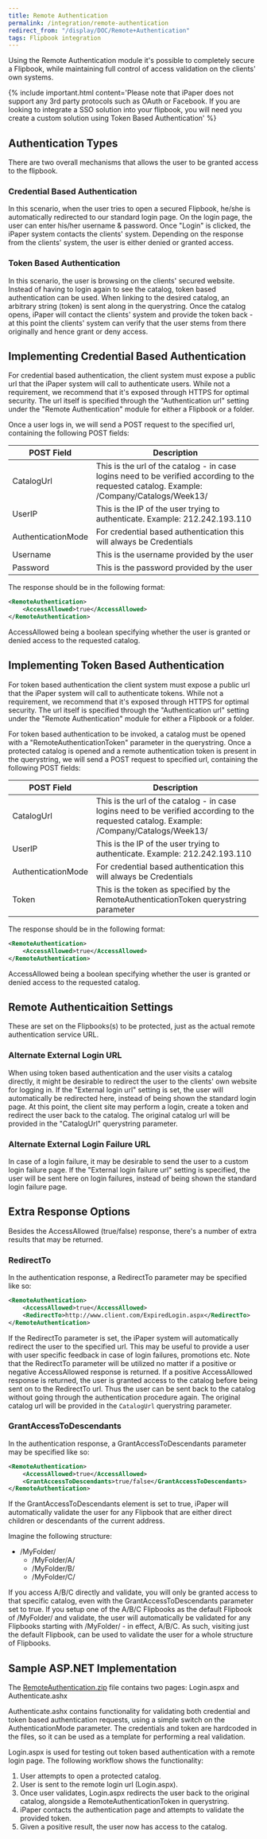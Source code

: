 ```yaml
---
title: Remote Authentication
permalink: /integration/remote-authentication
redirect_from: "/display/DOC/Remote+Authentication"
tags: Flipbook integration
---
```


Using the Remote Authentication module it's possible to completely secure a Flipbook, while maintaining full control of access validation on the clients' own systems.

{% include important.html content='Please note that iPaper does not support any 3rd party protocols such as OAuth or Facebook. If you are looking to integrate a SSO solution into your flipbook, you will need you create a custom solution using Token Based Authentication' %}

## Authentication Types

There are two overall mechanisms that allows the user to be granted access to the flipbook.

### Credential Based Authentication

In this scenario, when the user tries to open a secured Flipbook, he/she is automatically redirected to our standard login page. On the login page, the user can enter his/her username & password. Once "Login" is clicked, the iPaper system contacts the clients' system. Depending on the response from the clients' system, the user is either denied or granted access.

### Token Based Authentication

In this scenario, the user is browsing on the clients' secured website. Instead of having to login again to see the catalog, token based authentication can be used. When linking to the desired catalog, an arbitrary string (token) is sent along in the querystring. Once the catalog opens, iPaper will contact the clients' system and provide the token back - at this point the clients' system can verify that the user stems from there originally and hence grant or deny access.

## Implementing Credential Based Authentication

For credential based authentication, the client system must expose a public url that the iPaper system will call to authenticate users. While not a requirement, we recommend that it's exposed through HTTPS for optimal security. The url itself is specified through the "Authentication url" setting under the "Remote Authentication" module for either a Flipbook or a folder.

Once a user logs in, we will send a POST request to the specified url, containing the following POST fields:

| POST Field         | Description
|--------------------|-------------------------------------------------------------------------------------------------------------------------------------------
| CatalogUrl         | This is the url of the catalog - in case logins need to be verified according to the requested catalog. Example: /Company/Catalogs/Week13/
| UserIP             | This is the IP of the user trying to authenticate. Example: 212.242.193.110
| AuthenticationMode | For credential based authentication this will always be Credentials
| Username           | This is the username provided by the user
| Password           | This is the password provided by the user

The response should be in the following format:

```xml
<RemoteAuthentication>
    <AccessAllowed>true</AccessAllowed>
</RemoteAuthentication>
```

AccessAllowed being a boolean specifying whether the user is granted or denied access to the requested catalog.

## Implementing Token Based Authentication

For token based authentication the client system must expose a public url that the iPaper system will call to authenticate tokens. While not a requirement, we recommend that it's exposed through HTTPS for optimal security. The url itself is specified through the "Authentication url" setting under the "Remote Authentication" module for either a Flipbook or a folder.

For token based authentication to be invoked, a catalog must be opened with a "RemoteAuthenticationToken" parameter in the querystring. Once a protected catalog is opened and a remote authentication token is present in the querystring, we will send a POST request to specified url, containing the following POST fields:

| POST Field         | Description
|--------------------|-------------------------------------------------------------------------------------------------------------------------------------------
| CatalogUrl         | This is the url of the catalog - in case logins need to be verified according to the requested catalog. Example: /Company/Catalogs/Week13/
| UserIP             | This is the IP of the user trying to authenticate. Example: 212.242.193.110
| AuthenticationMode | For credential based authentication this will always be Credentials
| Token              | This is the token as specified by the RemoteAuthenticationToken querystring parameter

The response should be in the following format:

```xml
<RemoteAuthentication>
    <AccessAllowed>true</AccessAllowed>
</RemoteAuthentication>
```

AccessAllowed being a boolean specifying whether the user is granted or denied access to the requested catalog.

## Remote Authenticaition Settings

These are set on the Flipbooks(s) to be protected, just as the actual remote authentication service URL.

### Alternate External Login URL

When using token based authentication and the user visits a catalog directly, it might be desirable to redirect the user to the clients' own website for logging in. If the "External login url" setting is set, the user will automatically be redirected here, instead of being shown the standard login page. At this point, the client site may perform a login, create a token and redirect the user back to the catalog.
The original catalog url will be provided in the "CatalogUrl" querystring parameter.

### Alternate External Login Failure URL

In case of a login failure, it may be desirable to send the user to a custom login failure page. If the "External login failure url" setting is specified, the user will be sent here on login failures, instead of being shown the standard login failure page.

## Extra Response Options

Besides the AccessAllowed (true/false) response, there's a number of extra results that may be returned.

### RedirectTo

In the authentication response, a RedirectTo parameter may be specified like so:

```xml
<RemoteAuthentication>
    <AccessAllowed>true</AccessAllowed>
    <RedirectTo>http://www.client.com/ExpiredLogin.aspx</RedirectTo>
</RemoteAuthentication>
```

If the RedirectTo parameter is set, the iPaper system will automatically redirect the user to the specified url. This may be useful to provide a user with user specific feedback in case of login failures, promotions etc.
Note that the RedirectTo parameter will be utilized no matter if a positive or negative AccessAllowed response is returned. If a positive AccessAllowed response is returned, the user is granted access to the catalog before being sent on to the RedirectTo url. Thus the user can be sent back to the catalog without going through the authentication procedure again.
The original catalog url will be provided in the ```CatalogUrl``` querystring parameter.

### GrantAccessToDescendants

In the authentication response, a GrantAccessToDescendants parameter may be specified like so:

```xml
<RemoteAuthentication>
    <AccessAllowed>true</AccessAllowed>
    <GrantAccessToDescendants>true/false</GrantAccessToDescendants>
</RemoteAuthentication>
```

If the GrantAccessToDescendants element is set to true, iPaper will automatically validate the user for any Flipbook that are either direct children or descendants of the current address.

Imagine the following structure:

* /MyFolder/
  * /MyFolder/A/
  * /MyFolder/B/
  * /MyFolder/C/

If you access A/B/C directly and validate, you will only be granted access to that specific catalog, even with the GrantAccessToDescendants parameter set to true. If you setup one of the A/B/C Flipbooks as the default Flipbook of /MyFolder/ and validate, the user will automatically be validated for any Flipbooks starting with /MyFolder/ - in effect, A/B/C. As such, visiting just the default Flipbook, can be used to validate the user for a whole structure of Flipbooks.

## Sample ASP.NET Implementation

The [RemoteAuthentication.zip](/files/RemoteAuthentication.zip) file contains two pages: Login.aspx and Authenticate.ashx

Authenticate.ashx contains functionality for validating both credential and token based authentication requests, using a simple switch on the AuthenticationMode parameter. The credentials and token are hardcoded in the files, so it can be used as a template for performing a real validation.

Login.aspx is used for testing out token based authentication with a remote login page. The following workflow shows the functionality:
1. User attempts to open a protected catalog.
2. User is sent to the remote login url (Login.aspx).
3. Once user validates, Login.aspx redirects the user back to the original catalog, alongside a RemoteAuthenticationToken in querystring.
4. iPaper contacts the authentication page and attempts to validate the provided token.
5. Given a positive result, the user now has access to the catalog.
